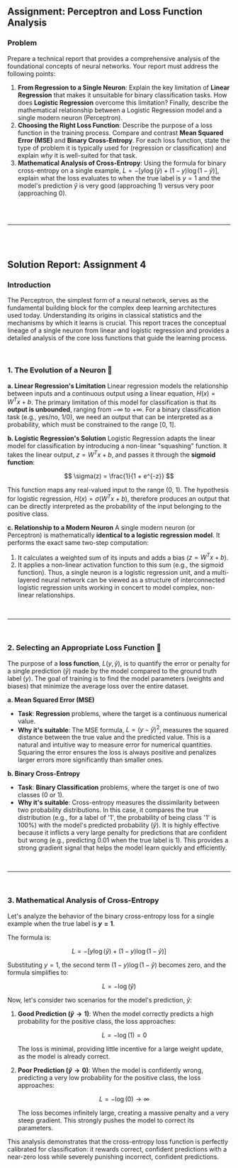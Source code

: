 ## Assignment: Perceptron and Loss Function Analysis

### Problem

Prepare a technical report that provides a comprehensive analysis of the foundational concepts of neural networks. Your report must address the following points:

1.  **From Regression to a Single Neuron**: Explain the key limitation of **Linear Regression** that makes it unsuitable for binary classification tasks. How does **Logistic Regression** overcome this limitation? Finally, describe the mathematical relationship between a Logistic Regression model and a single modern neuron (Perceptron).
2.  **Choosing the Right Loss Function**: Describe the purpose of a loss function in the training process. Compare and contrast **Mean Squared Error (MSE)** and **Binary Cross-Entropy**. For each loss function, state the type of problem it is typically used for (regression or classification) and explain *why* it is well-suited for that task.
3.  **Mathematical Analysis of Cross-Entropy**: Using the formula for binary cross-entropy on a single example, $L = -[y \log(\hat{y}) + (1-y)\log(1-\hat{y})]$, explain what the loss evaluates to when the true label is $y=1$ and the model's prediction $\hat{y}$ is very good (approaching 1) versus very poor (approaching 0).


<br>
<br>

---

<br>
<br>

## Solution Report: Assignment 4

### Introduction

The Perceptron, the simplest form of a neural network, serves as the fundamental building block for the complex deep learning architectures used today. Understanding its origins in classical statistics and the mechanisms by which it learns is crucial. This report traces the conceptual lineage of a single neuron from linear and logistic regression and provides a detailed analysis of the core loss functions that guide the learning process.

<br>

### 1. The Evolution of a Neuron 🧬

**a. Linear Regression's Limitation**
Linear regression models the relationship between inputs and a continuous output using a linear equation, $H(x) = W^T x + b$. The primary limitation of this model for classification is that its **output is unbounded**, ranging from $-\infty$ to $+\infty$. For a binary classification task (e.g., yes/no, 1/0), we need an output that can be interpreted as a probability, which must be constrained to the range [0, 1].

**b. Logistic Regression's Solution**
Logistic Regression adapts the linear model for classification by introducing a non-linear "squashing" function. It takes the linear output, $z = W^T x + b$, and passes it through the **sigmoid function**:

$$
\sigma(z) = \frac{1}{1 + e^{-z}}
$$

This function maps any real-valued input to the range (0, 1). The hypothesis for logistic regression, $H(x) = \sigma(W^T x + b)$, therefore produces an output that can be directly interpreted as the probability of the input belonging to the positive class.

**c. Relationship to a Modern Neuron**
A single modern neuron (or Perceptron) is mathematically **identical to a logistic regression model**. It performs the exact same two-step computation:
1.  It calculates a weighted sum of its inputs and adds a bias ($z = W^T x + b$).
2.  It applies a non-linear activation function to this sum (e.g., the sigmoid function).
Thus, a single neuron is a logistic regression unit, and a multi-layered neural network can be viewed as a structure of interconnected logistic regression units working in concert to model complex, non-linear relationships.

<br>
<hr>
<br>

### 2. Selecting an Appropriate Loss Function 🎯

The purpose of a **loss function**, $L(y, \hat{y})$, is to quantify the error or penalty for a single prediction ($\hat{y}$) made by the model compared to the ground truth label ($y$). The goal of training is to find the model parameters (weights and biases) that minimize the average loss over the entire dataset.

**a. Mean Squared Error (MSE)**
* **Task**: **Regression** problems, where the target is a continuous numerical value.
* **Why it's suitable**: The MSE formula, $L = (y - \hat{y})^2$, measures the squared distance between the true value and the predicted value. This is a natural and intuitive way to measure error for numerical quantities. Squaring the error ensures the loss is always positive and penalizes larger errors more significantly than smaller ones.

**b. Binary Cross-Entropy**
* **Task**: **Binary Classification** problems, where the target is one of two classes (0 or 1).
* **Why it's suitable**: Cross-entropy measures the dissimilarity between two probability distributions. In this case, it compares the true distribution (e.g., for a label of '1', the probability of being class '1' is 100%) with the model's predicted probability ($\hat{y}$). It is highly effective because it inflicts a very large penalty for predictions that are confident but wrong (e.g., predicting 0.01 when the true label is 1). This provides a strong gradient signal that helps the model learn quickly and efficiently.

<br>
<hr>
<br>

### 3. Mathematical Analysis of Cross-Entropy

Let's analyze the behavior of the binary cross-entropy loss for a single example when the true label is **$y=1$**.

The formula is:

$$
L = -[y \log(\hat{y}) + (1-y)\log(1-\hat{y})]
$$

Substituting $y=1$, the second term $(1-y)\log(1-\hat{y})$ becomes zero, and the formula simplifies to:

$$
L = -\log(\hat{y})
$$

Now, let's consider two scenarios for the model's prediction, $\hat{y}$:

1.  **Good Prediction ($\hat{y} \to 1$)**: When the model correctly predicts a high probability for the positive class, the loss approaches:

    $$
    L = -\log(1) = 0
    $$

    The loss is minimal, providing little incentive for a large weight update, as the model is already correct.

2.  **Poor Prediction ($\hat{y} \to 0$)**: When the model is confidently wrong, predicting a very low probability for the positive class, the loss approaches:

    $$
    L = -\log(0) \to \infty
    $$
    
    The loss becomes infinitely large, creating a massive penalty and a very steep gradient. This strongly pushes the model to correct its parameters.

This analysis demonstrates that the cross-entropy loss function is perfectly calibrated for classification: it rewards correct, confident predictions with a near-zero loss while severely punishing incorrect, confident predictions.